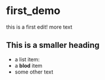 # first_demo

this is a first edit!
more text

## This is a smaller heading


- a list item: 
- a **blod** item
- some other text